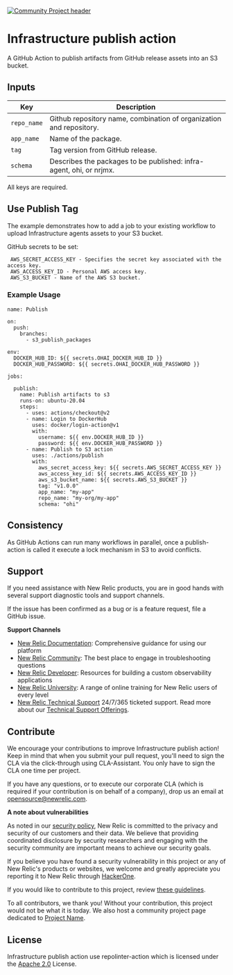 [![Community Project header](https://github.com/newrelic/opensource-website/raw/master/src/images/categories/Community_Project.png)](https://opensource.newrelic.com/oss-category/#community-project)

# Infrastructure publish action

A GitHub Action to publish artifacts from GitHub release assets into an S3 bucket.

## Inputs
| Key                     | Description |
| ---------------         | ----------- |
| `repo_name`             | Github repository name, combination of organization and repository. |
| `app_name`              | Name of the package. |
| `tag`                   | Tag version from GitHub release. |
| `schema`                | Describes the packages to be published: infra-agent, ohi, or nrjmx. |

All keys are required.

## Use Publish Tag

The example demonstrates how to add a job to your existing workflow to upload Infrastructure agents assets to your S3 bucket.

GitHub secrets to be set:

     AWS_SECRET_ACCESS_KEY - Specifies the secret key associated with the access key.
     AWS_ACCESS_KEY_ID - Personal AWS access key.
     AWS_S3_BUCKET - Name of the AWS S3 bucket.

### Example Usage

    name: Publish

    on:
      push:
        branches:
          - s3_publish_packages

    env:
      DOCKER_HUB_ID: ${{ secrets.OHAI_DOCKER_HUB_ID }}
      DOCKER_HUB_PASSWORD: ${{ secrets.OHAI_DOCKER_HUB_PASSWORD }}

    jobs:

      publish:
        name: Publish artifacts to s3
        runs-on: ubuntu-20.04
        steps:
          - uses: actions/checkout@v2
          - name: Login to DockerHub
            uses: docker/login-action@v1
            with:
              username: ${{ env.DOCKER_HUB_ID }}
              password: ${{ env.DOCKER_HUB_PASSWORD }}
          - name: Publish to S3 action
            uses: ./actions/publish
            with:
              aws_secret_access_key: ${{ secrets.AWS_SECRET_ACCESS_KEY }}
              aws_access_key_id: ${{ secrets.AWS_ACCESS_KEY_ID }}
              aws_s3_bucket_name: ${{ secrets.AWS_S3_BUCKET }}
              tag: "v1.0.0"
              app_name: "my-app"
              repo_name: "my-org/my-app"
              schema: "ohi"


## Consistency

As GitHub Actions can run many workflows in parallel, once a publish-action is called it execute a lock mechanism in S3 to avoid conflicts.

## Support

If you need assistance with New Relic products, you are in good hands with several support diagnostic tools and support channels.

If the issue has been confirmed as a bug or is a feature request, file a GitHub issue.

**Support Channels**

* [New Relic Documentation](https://docs.newrelic.com): Comprehensive guidance for using our platform
* [New Relic Community](https://discuss.newrelic.com/c/support-products-agents/new-relic-infrastructure): The best place to engage in troubleshooting questions
* [New Relic Developer](https://developer.newrelic.com/): Resources for building a custom observability applications
* [New Relic University](https://learn.newrelic.com/): A range of online training for New Relic users of every level
* [New Relic Technical Support](https://support.newrelic.com/) 24/7/365 ticketed support. Read more about our [Technical Support Offerings](https://docs.newrelic.com/docs/licenses/license-information/general-usage-licenses/support-plan).

## Contribute

We encourage your contributions to improve Infrastructure publish action! Keep in mind that when you submit your pull request, you'll need to sign the CLA via the click-through using CLA-Assistant. You only have to sign the CLA one time per project.

If you have any questions, or to execute our corporate CLA (which is required if your contribution is on behalf of a company), drop us an email at opensource@newrelic.com.

**A note about vulnerabilities**

As noted in our [security policy](../../security/policy), New Relic is committed to the privacy and security of our customers and their data. We believe that providing coordinated disclosure by security researchers and engaging with the security community are important means to achieve our security goals.

If you believe you have found a security vulnerability in this project or any of New Relic's products or websites, we welcome and greatly appreciate you reporting it to New Relic through [HackerOne](https://hackerone.com/newrelic).

If you would like to contribute to this project, review [these guidelines](./CONTRIBUTING.md).

To all contributors, we thank you!  Without your contribution, this project would not be what it is today.  We also host a community project page dedicated to [Project Name](<LINK TO https://opensource.newrelic.com/projects/... PAGE>).

## License
Infrastructure publish action use repolinter-action which is licensed under the [Apache 2.0](http://apache.org/licenses/LICENSE-2.0.txt) License.
